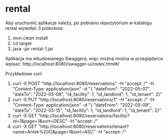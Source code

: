 # rental

Aby uruchomić aplikacje należy, po pobraniu repozytorium w katalogu rental wywołać 3 polecenia:
1. mvn clean install  
2. cd target  
3. java -jar rental-1.jar

Aplikacja ma wbudowanego Swaggera, więc można można w przeglądarce wpisać: http://localhost:8080/swagger-ui/index.html#/ 


Przykładowe curl:
1. curl -X POST "http://localhost:8080/reservations" -H "accept: */*" -H "Content-Type: application/json" -d "{ \"dateFrom\": \"2022-05-07\", \"dateTo\": \"2022-05-08\", \"id_facility\": 1, \"id_landlord\": 1, \"id_tenant\": 2}"
2. curl -X PUT "http://localhost:8080/reservations/1" -H "accept: */*" -H "Content-Type: application/json" -d "{ \"dateFrom\": \"2022-05-09\", \"dateTo\": \"2022-05-15\", \"id_facility\": 1, \"id_landlord\": 1, \"id_tenant\": 2}"
3. curl -X GET "http://localhost:8080/reservations/facility?id=1&page=1&sort=DESC" -H "accept: */*"
4. curl -X GET "http://localhost:8080/reservations/tenant?name=Antek%20O&page=1&sort=ASC" -H "accept: */*"
